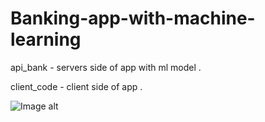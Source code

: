 # Banking-app-with-machine-learning

api_bank - servers side of app with ml model . 

client_code - client side of app . 

![Image alt](https://github.com/FANDIM-wolf/Banking-app-with-machine-learning/issues/1")

